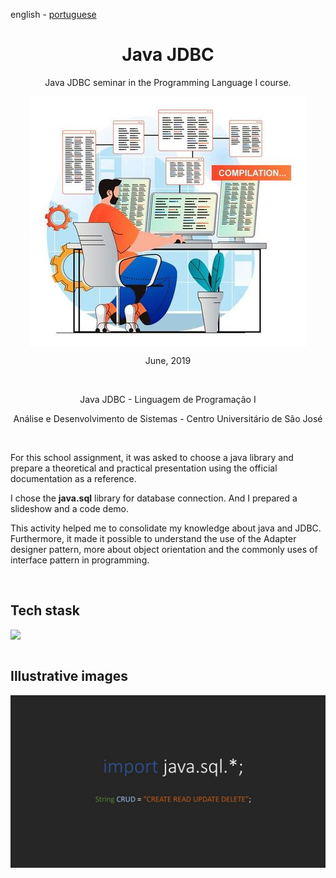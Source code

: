 <!-- LANGUAGE -->
<!-- LANGUAGE -->
<!-- LANGUAGE -->
english -
[portuguese](README_pt-br.md)
<br>  


<!-- HEADER -->
<!-- HEADER -->
<!-- HEADER -->
<h1 align="center">Java JDBC</h1>
<p align="center">Java JDBC seminar in the Programming Language I course.</p>

<p align="center">
        <img    style="margin: auto; display: block;"
                src="../../resources/logo.jpg"/>
</p>


<!-- DATE -->
<!-- DATE -->
<!-- DATE -->
<p align="center">
        <span>June</span>,
        <span>2019</span></p>
<br>


<!-- LOCAL -->
<!-- LOCAL -->
<!-- LOCAL -->
<p align="center">
        <span>Java JDBC</span> -
        <span>Linguagem de Programação I</span></p>
<p align="center">
        <span>Análise e Desenvolvimento de Sistemas</span> -
        <span>Centro Universitário de São José</span></p>
<br>


<!-- TEXT -->
<!-- TEXT -->
<!-- TEXT -->
<!-- goals -->
<!--  just objectives, no results or opinions.-->
<p align="left">For this school assignment, it was asked to choose a java library and prepare a theoretical and practical presentation using the official documentation as a reference.</p>
<!-- results -->
<!-- just results, no objectives or opinions -->
<p align="left">I chose the <b>java.sql</b> library for database connection. And I prepared a slideshow and a code demo.</p>
<!-- conclusion -->
<!-- just opinions, no objectives or results -->
<p align="left">This activity helped me to consolidate my knowledge about java and JDBC. Furthermore, it made it possible to understand the use of the Adapter designer pattern, more about object orientation and the commonly uses of interface pattern in programming.</p>
<br>


<!-- TECH -->
<!-- TECH -->
<!-- TECH -->
## Tech stask
<div style="display: flex; justify-content: left;">
        <img    style="margin-right: 15px;"
                src="https://img.shields.io/badge/Java-ED8B00?style=for-the-badge&logo=java&logoColor=white"/>
</div>
<br>


<!-- IMAGES -->
<!-- IMAGES -->
<!-- IMAGES -->
## Illustrative images

<!-- ### Image title -->
<div>
        <img    style="margin: 0; "
                src="resources/sql_seminar0.jpg"/>
</div>